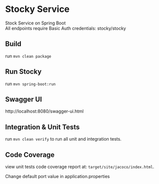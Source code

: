 # Stocky Service
Stock Service on Spring Boot  
All endpoints require Basic Auth credentials: stocky/stocky

## Build
run `mvn clean package` 

## Run Stocky 
run `mvn spring-boot:run`      

## Swagger UI
http://localhost:8080/swagger-ui.html

## Integration & Unit Tests
run `mvn clean verify` to run all unit and integration tests.

## Code Coverage
view unit tests code coverage report at: `target/site/jacoco/index.html`.

Change default port value in application.properties
